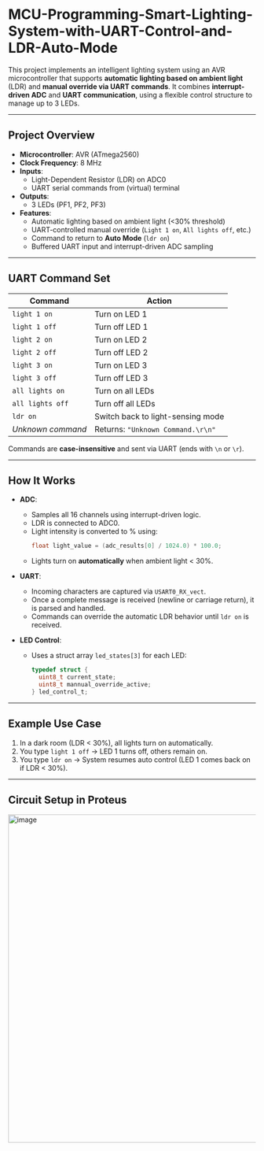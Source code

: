 # MCU-Programming-Smart-Lighting-System-with-UART-Control-and-LDR-Auto-Mode
This project implements an intelligent lighting system using an AVR microcontroller that supports **automatic lighting based on ambient light** (LDR) and **manual override via UART commands**. It combines **interrupt-driven ADC** and **UART communication**, using a flexible control structure to manage up to 3 LEDs.

---

## Project Overview

- **Microcontroller**: AVR (ATmega2560)
- **Clock Frequency**: 8 MHz
- **Inputs**:
  - Light-Dependent Resistor (LDR) on ADC0
  - UART serial commands from (virtual) terminal
- **Outputs**:
  - 3 LEDs (PF1, PF2, PF3)
- **Features**:
  - Automatic lighting based on ambient light (<30% threshold)
  - UART-controlled manual override (`Light 1 on`, `All lights off`, etc.)
  - Command to return to **Auto Mode** (`ldr on`)
  - Buffered UART input and interrupt-driven ADC sampling

---

## UART Command Set

| Command            | Action                          |
|--------------------|---------------------------------|
| `light 1 on`       | Turn on LED 1                   |
| `light 1 off`      | Turn off LED 1                  |
| `light 2 on`       | Turn on LED 2                   |
| `light 2 off`      | Turn off LED 2                  |
| `light 3 on`       | Turn on LED 3                   |
| `light 3 off`      | Turn off LED 3                  |
| `all lights on`    | Turn on all LEDs                |
| `all lights off`   | Turn off all LEDs               |
| `ldr on`           | Switch back to light-sensing mode |
| _Unknown command_  | Returns: `"Unknown Command.\r\n"` |

Commands are **case-insensitive** and sent via UART (ends with `\n` or `\r`).

---

## How It Works

- **ADC**:
  - Samples all 16 channels using interrupt-driven logic.
  - LDR is connected to ADC0.
  - Light intensity is converted to % using:  
    ```c
    float light_value = (adc_results[0] / 1024.0) * 100.0;
    ```
  - Lights turn on **automatically** when ambient light < 30%.

- **UART**:
  - Incoming characters are captured via `USART0_RX_vect`.
  - Once a complete message is received (newline or carriage return), it is parsed and handled.
  - Commands can override the automatic LDR behavior until `ldr on` is received.

- **LED Control**:
  - Uses a struct array `led_states[3]` for each LED:
    ```c
    typedef struct {
      uint8_t current_state;
      uint8_t mannual_override_active;
    } led_control_t;
    ```
---

## Example Use Case

1. In a dark room (LDR < 30%), all lights turn on automatically.
2. You type `light 1 off` → LED 1 turns off, others remain on.
3. You type `ldr on` → System resumes auto control (LED 1 comes back on if LDR < 30%).

---

## Circuit Setup in Proteus
<img width="919" height="667" alt="image" src="https://github.com/user-attachments/assets/660b5cb2-bfc9-46da-a445-61c83aee85dc" />

